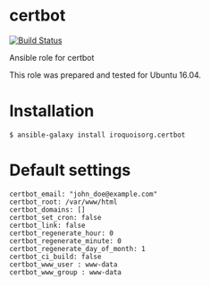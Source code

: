 # certbot

[![Build Status](https://travis-ci.com/iroquoisorg/ansible-role-certbot.svg?branch=master)](https://travis-ci.com/iroquoisorg/ansible-role-memcached)

Ansible role for certbot

This role was prepared and tested for Ubuntu 16.04.

# Installation

`$ ansible-galaxy install iroquoisorg.certbot`

# Default settings

```
certbot_email: "john_doe@example.com"
certbot_root: /var/www/html
certbot_domains: []
certbot_set_cron: false
certbot_link: false
certbot_regenerate_hour: 0
certbot_regenerate_minute: 0
certbot_regenerate_day_of_month: 1
certbot_ci_build: false
certbot_www_user : www-data
certbot_www_group : www-data

```
